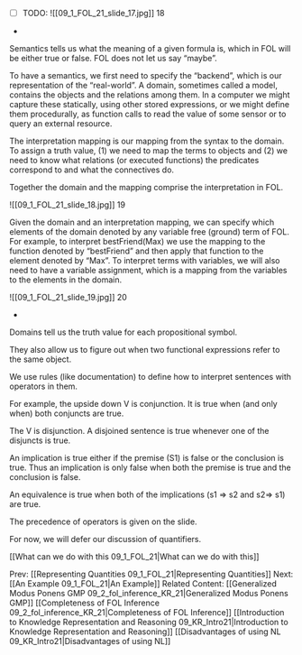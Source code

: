 ﻿- [ ] TODO:
![[09_1_FOL_21_slide_17.jpg]]
18

*
Semantics tells us what the meaning of a given formula is, which in FOL will be either true or false.  FOL does not let us say “maybe”.

To have a semantics, we first need to specify the “backend”, which is our representation of the “real-world”. A domain, sometimes called a model, contains the objects and the relations among them. In a computer we might capture these statically,  using other stored expressions, or we might define them procedurally, as function calls to read the value of some sensor or to query an external resource.

The interpretation mapping is our mapping from the syntax to the domain. To assign a truth value, (1) we  need to map the terms to objects and (2) we need to know what relations (or executed functions) the predicates correspond to and what the connectives do. 

Together the domain and the mapping comprise the interpretation in FOL.

![[09_1_FOL_21_slide_18.jpg]]
19

Given the domain and an interpretation mapping, we can specify which elements of the domain denoted by any variable free (ground) term of FOL.
For example, to interpret bestFriend(Max)  we use the mapping to the function denoted by “bestFriend” and then apply that function to the element denoted by “Max”.
To interpret terms with variables, we will also need to have a variable assignment, which is a mapping from the variables to the elements in the domain.

![[09_1_FOL_21_slide_19.jpg]]
20

*
Domains tell us the truth value for each propositional symbol.

They also allow us to figure out when two functional expressions refer to the same object.

We use rules (like documentation) to define how to interpret sentences with operators in them.

For example, the upside down V is conjunction.  It is true when (and only when) both conjuncts are true.

The V is disjunction. A disjoined sentence is true whenever one of the disjuncts is true.

An implication is true either if the premise (S1) is false or the conclusion is true. Thus an implication is only false when both the premise is true and the conclusion is false.

An equivalence is true when both of the implications (s1 => s2 and s2=> s1) are true.

The precedence of operators is given on the slide.

For now, we will defer our discussion of quantifiers.


[[What can we do with this 09_1_FOL_21|What can we do with this]]

Prev: [[Representing Quantities 09_1_FOL_21|Representing Quantities]]
Next: [[An Example 09_1_FOL_21|An Example]]
Related Content:
[[Generalized Modus Ponens GMP 09_2_fol_inference_KR_21|Generalized Modus Ponens GMP]]
[[Completeness of FOL Inference 09_2_fol_inference_KR_21|Completeness of FOL Inference]]
[[Introduction to Knowledge Representation and Reasoning 09_KR_Intro21|Introduction to Knowledge Representation and Reasoning]]
[[Disadvantages of using NL 09_KR_Intro21|Disadvantages of using NL]]